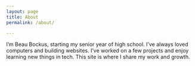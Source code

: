 ```yaml
---
layout: page
title: About
permalink: /about/

---
```


I’m Beau Bockus, starting my senior year of high school. I’ve always loved computers and building websites. I’ve worked on a few projects and enjoy learning new things in tech. This site is where I share my work and growth.
